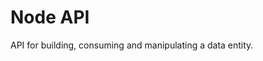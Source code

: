 <!-- GitAds-Verify: L2RALMQEZ41VPT2978ZO5DKOMJ8147LG -->

# Node API

API for building, consuming and manipulating a data entity.
